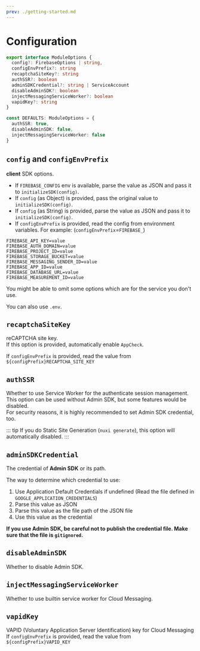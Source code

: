 ```yaml
---
prev: ./getting-started.md
---
```


# Configuration

```ts
export interface ModuleOptions {
  config?: FirebaseOptions | string,
  configEnvPrefix?: string
  recaptchaSiteKey?: string
  authSSR?: boolean
  adminSDKCredential?: string | ServiceAccount
  disableAdminSDK?: boolean
  injectMessagingServiceWorker?: boolean
  vapidKey?: string
}

const DEFAULTS: ModuleOptions = {
  authSSR: true,
  disableAdminSDK: false,
  injectMessagingServiceWorker: false
}
```

## `config` and `configEnvPrefix`

**client** SDK options.

*   If `FIREBASE_CONFIG` env is available, parse the value as JSON and pass it to `initializeSDK(config)`.
*   If `config` (as Object) is provided, pass the original value to `initializeSDK(config)`.
*   If `config` (as String) is provided, parse the value as JSON and pass it to `initializeSDK(config)`.
*   If `configEnvPrefix` is provided, read the config from environment variables.
    For example: (`configEnvPrefix`=`FIREBASE_`)

```properties
FIREBASE_API_KEY=value
FIREBASE_AUTH_DOMAIN=value
FIREBASE_PROJECT_ID=value
FIREBASE_STORAGE_BUCKET=value
FIREBASE_MESSAGING_SENDER_ID=value
FIREBASE_APP_ID=value
FIREBASE_DATABASE_URL=value
FIREBASE_MEASUREMENT_ID=value
```

You might be able to omit some options which are for the service you don't use.

You can also use `.env`.

## `recaptchaSiteKey`

reCAPTCHA site key.\
If this option is provided, automatically enable `AppCheck`.

If `configEnvPrefix` is provided, read the value from `${configPrefix}RECAPTCHA_SITE_KEY`

## `authSSR`

Whether to use Service Worker for the authenticate session management.\
This option can be used without Admin SDK, but some features would be disabled.\
For security reasons, it is highly recommended to set Admin SDK credential, too.

::: tip
If you do Static Site Generation (`nuxi generate`), this option will automatically disabled.
:::

## `adminSDKCredential`

The credential of **Admin SDK** or its path.

The way to determine which credential to use:

1.  Use Application Default Credentials if undefined (Read the file defined in `GOOGLE_APPLICATION_CREDENTIALS`)
2.  Parse this value as JSON
3.  Parse this value as the file path of the JSON file
4.  Use this value as the credential

**If you use Admin SDK, be careful not to publish the credential file. Make sure that the file is `gitignored`.**

## `disableAdminSDK`

Whether to disable Admin SDK.

## `injectMessagingServiceWorker`

Whether to use builtin service worker for Cloud Messaging.

## `vapidKey`

VAPID (Voluntary Application Server Identification) key for Cloud Messaging
If `configEnvPrefix` is provided, read the value from `${configPrefix}VAPID_KEY`
